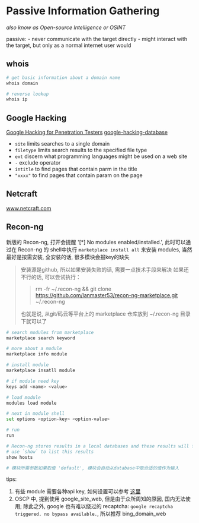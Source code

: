 # Passive Information Gathering

*also know as Open-source Intelligence or OSINT*

passive:
    - never communicate with the target directly
    - might interact with the target, but only as a normal internet user would

## whois

```bash
# get basic information about a domain name
whois domain

# reverse lookup
whois ip
```

## Google Hacking

[Google Hacking for Penetration Testers](https://www.researchgate.net/publication/319621156_Google_Hacking_for_Penetration_Testers_Third_Edition_3rd_Edition)
[google-hacking-database](https://www.exploit-db.com/google-hacking-database)

- `site` limits searches to a single domain
- `filetype` limits search results to the specified file type
- `ext` discern what programming languages might be used on a web site
- `-` exclude operator
- `intitle` to find pages that contain parm in the title
- `"xxxx"` to find pages that contain param on the page

## Netcraft

www.netcraft.com

## Recon-ng

新版的 Recon-ng, 打开会提醒 '[*] No modules enabled/installed.', 此时可以通过在 Recon-ng 的 shell中执行 `marketplace install all` 来安装 modules, 当然最好是按需安装, 全安装的话, 很多模块会报key的缺失

> 安装源是github, 所以如果安装失败的话, 需要一点技术手段来解决
> 如果还不行的话, 可以尝试执行：
>> rm -fr ~/.recon-ng && git clone https://github.com/lanmaster53/recon-ng-marketplace.git ~/.recon-ng
> 
> 也就是说, 从git/码云等平台上的 marketplace 仓库放到 ~/.recon-ng 目录下就可以了

```bash
# search modules from marketplace
marketplace search keyword

# more about a module
marketplace info module

# install module
marketplace insatll module

# if module need key
keys add <name> <value>

# load module
modules load module

# next in module shell
set options <option-key> <option-value>

# run
run

# Recon-ng stores results in a local databases and these results will feed into other recon-ng modules
# use `show` to list this results
show hosts

# 模块所需参数如果取值 'default', 模块会自动从database中取合适的值作为输入
```

tips:
1. 有些 module 需要各种api key, 如何设置可以参考 [这里](https://github.com/Raikia/Recon-NG-API-Key-Creation/blob/master/README-v4.8.3.md)
2. OSCP 中, 提到使用 google_site_web, 但是由于众所周知的原因, 国内无法使用; 除此之外, google 也有难以绕过的 recaptcha: `google recaptcha triggered. no bypass available.`, 所以推荐 bing_domain_web


